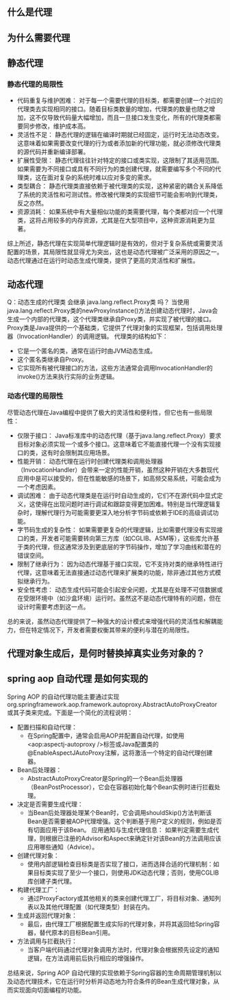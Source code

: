 ## 什么是代理

## 为什么需要代理

## 静态代理

### 静态代理的局限性

- 代码重复与维护困难： 对于每一个需要代理的目标类，都需要创建一个对应的代理类去实现相同的接口。随着目标类数量的增加，代理类的数量也随之增加，这不仅导致代码量大幅增加，而且一旦接口发生变化，所有的代理类都需要同步修改，维护成本高。
- 灵活性不足： 静态代理的逻辑在编译时期就已经固定，运行时无法动态改变。这意味着如果需要改变代理的行为或者添加新的代理功能，就必须修改代理类的源代码并重新编译部署。
- 扩展性受限： 静态代理往往针对特定的接口或类实现，这限制了其适用范围。如果需要为不同接口或具有不同行为的类创建代理，就需要编写多个不同的代理类，这在面对复杂的系统时难以应对多变的需求。
- 类型耦合： 静态代理类直接依赖于被代理类的实现，这种紧密的耦合关系降低了系统的灵活性和可测试性。修改被代理类的实现细节可能会影响到代理类，反之亦然。
- 资源消耗： 如果系统中有大量相似功能的类需要代理，每个类都对应一个代理类，这将占用较多的内存资源，尤其是在大型项目中，这种资源消耗更为显著。

综上所述，静态代理在实现简单代理逻辑时是有效的，但对于复杂系统或需要灵活配置的场景，其局限性就显得尤为突出，这也是动态代理被广泛采用的原因之一。动态代理通过在运行时动态生成代理类，提供了更高的灵活性和扩展性。

## 动态代理

Q：动态生成的代理类 会继承 java.lang.reflect.Proxy类 吗？
当使用java.lang.reflect.Proxy类的newProxyInstance()方法创建动态代理时，Java会生成一个内部的代理类，这个代理类继承自Proxy类，并实现了被代理的接口。Proxy类是Java提供的一个基础类，它提供了代理对象的实现框架，包括调用处理器（InvocationHandler）的调用逻辑。
代理类的结构如下：
- 它是一个匿名的类，通常在运行时由JVM动态生成。
- 这个匿名类继承自Proxy。
- 它实现所有被代理接口的方法，这些方法通常会调用InvocationHandler的invoke()方法来执行实际的业务逻辑。


### 动态代理的局限性

尽管动态代理在Java编程中提供了极大的灵活性和便利性，但它也有一些局限性：
- 仅限于接口： Java标准库中的动态代理（基于java.lang.reflect.Proxy）要求目标对象必须实现一个或多个接口。这意味着它不能直接代理一个没有实现接口的类，这有时会限制其应用场景。
- 性能开销： 动态代理在运行时创建代理类和调用处理器（InvocationHandler）会带来一定的性能开销，虽然这种开销在大多数现代应用中是可以接受的，但在性能敏感的场景下，如高频交易系统，可能会成为一个考虑因素。
- 调试困难： 由于动态代理类是在运行时自动生成的，它们不在源代码中显式定义，这使得在出现问题时进行调试和跟踪变得更加困难。特别是当代理逻辑复杂时，理解代理行为可能需要更深入地分析字节码或依赖于IDE的高级调试功能。
- 字节码生成的复杂性： 如果需要更复杂的代理逻辑，比如需要代理没有实现接口的类，开发者可能需要转向第三方库（如CGLIB、ASM等），这些库允许基于类的代理，但这通常涉及到更底层的字节码操作，增加了学习曲线和潜在的错误空间。
- 限制了继承行为： 因为动态代理基于接口实现，它不支持对类的继承特性进行代理，这意味着无法直接通过动态代理来扩展类的功能，除非通过其他方式模拟继承行为。
- 安全性考虑： 动态生成代码可能会引起安全问题，尤其是在处理不可信数据或在受限环境中（如沙盒环境）运行时。虽然这不是动态代理特有的问题，但在设计时需要考虑到这一点。

总的来说，虽然动态代理提供了一种强大的设计模式来增强代码的灵活性和解耦能力，但在特定情况下，开发者需要权衡其带来的便利与潜在的局限性。



## 代理对象生成后，是何时替换掉真实业务对象的？

## spring aop 自动代理 是如何实现的

Spring AOP 的自动代理功能主要通过实现org.springframework.aop.framework.autoproxy.AbstractAutoProxyCreator或其子类来完成。下面是一个简化的流程说明：
* 配置扫描和自动代理： 
  * 在Spring配置中，通常会启用AOP并配置自动代理，如使用<aop:aspectj-autoproxy />标签或Java配置类的@EnableAspectJAutoProxy注解，这将激活一个特定的自动代理创建器。
* Bean后处理器：
  * AbstractAutoProxyCreator是Spring的一个Bean后处理器（BeanPostProcessor），它会在容器初始化每个Bean实例时进行拦截处理。
* 决定是否需要生成代理：
  * 当Bean后处理器处理某个Bean时，它会调用shouldSkip()方法判断该Bean是否需要被AOP代理增强。这个判断基于用户定义的规则，例如是否有切面应用于该Bean。
  应用通知与生成代理信息：
  如果判定需要生成代理，则根据已注册的Advisor和Aspect来确定针对该Bean的方法调用应该应用哪些通知（Advice）。
* 创建代理对象：
  * 使用内部逻辑检查目标类是否实现了接口，进而选择合适的代理机制：如果目标类实现了至少一个接口，则使用JDK动态代理；否则，使用CGLIB库创建子类代理。
* 构建代理工厂：
  * 通过ProxyFactory或其他相关的类来创建代理工厂，将目标对象、通知列表以及其他代理配置（如代理类型）封装在内。
* 生成并返回代理对象：
  * 最后，由代理工厂根据配置生成实际的代理对象，并将其返回给Spring容器，替代原本的目标Bean引用。
* 方法调用与拦截执行：
  * 当客户端代码通过代理对象调用方法时，代理对象会根据预先设定的通知逻辑，在方法调用前后执行相应的增强操作。

总结来说，Spring AOP 自动代理的实现依赖于Spring容器的生命周期管理机制以及动态代理技术，它在运行时分析并动态地为符合条件的Bean生成代理对象，从而实现面向切面编程的功能。
